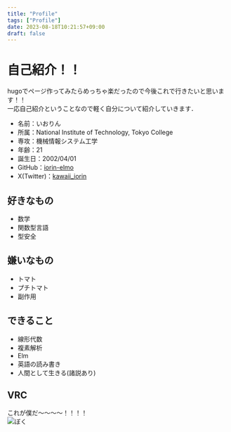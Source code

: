 ```yaml
---
title: "Profile"
tags: ["Profile"]
date: 2023-08-18T10:21:57+09:00
draft: false
---
```


# 自己紹介！！
hugoでページ作ってみたらめっちゃ楽だったので今後これで行きたいと思います！！  
一応自己紹介ということなので軽く自分について紹介していきます．

<!--more-->
- 名前：いおりん
- 所属：National Institute of Technology, Tokyo College
- 専攻：機械情報システム工学
- 年齢：21
- 誕生日：2002/04/01
- GitHub：[iorin-elmo](https://github.com/iorin-elmo/)
- X(Twitter)：[kawaii_iorin](https://x.com/kawaii_iorin/)
## 好きなもの
- 数学
- 関数型言語
- 型安全
## 嫌いなもの
- トマト
- プチトマト
- 副作用
## できること
- 線形代数
- 複素解析
- Elm
- 英語の読み書き
- 人間として生きる(諸説あり)
## VRC
これが僕だ～～～～！！！！  
![ぼく](/me.png)
